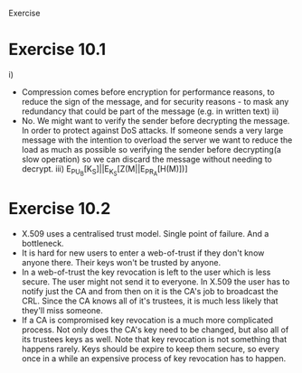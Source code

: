 Exercise

# Exercise 10.1
i)
- Compression comes before encryption for performance reasons, to reduce the sign of the message, and for security reasons - to mask any redundancy that could be part of the message (e.g. in written text)
ii)
- No. We might want to verify the sender before decrypting the message. In order to protect against DoS attacks. If someone sends a very large message with the intention to overload the server we want to reduce the load as much as possible so verifying the sender before decrypting(a slow operation) so we can discard the message without needing to decrypt.
iii) E<sub>PU<sub>B</sub></sub>[K<sub>S</sub>]||E<sub>K<sub>S</sub></sub>[Z(M||E<sub>PR<sub>A</sub></sub>[H(M)])]

# Exercise 10.2
- X.509 uses a centralised trust model. Single point of failure. And a bottleneck.
- It is hard for new users to enter a web-of-trust if they don't know anyone there. Their keys won't be trusted by anyone.
- In a web-of-trust the key revocation is left to the user which is less secure. The user might not send it to everyone. In X.509 the user has to notify just the CA and from then on it is the CA's job to broadcast the CRL. Since the CA knows all of it's trustees, it is much less likely that they'll miss someone.
- If a CA is compromised key revocation is a much more complicated process. Not only does the CA's key need to be changed, but also all of its trustees keys as well. Note that key revocation is not something that happens rarely. Keys should be expire to keep them secure, so every once in a while an expensive process of key revocation has to happen. 